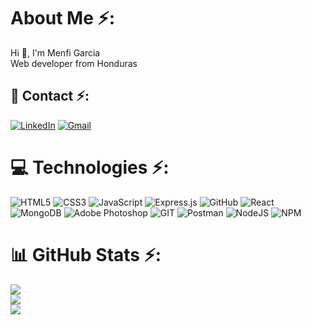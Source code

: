 #  About Me ⚡:
Hi 👋, I'm Menfi Garcia<br>Web developer from Honduras


## 📱 Contact ⚡:
[![LinkedIn](https://img.shields.io/badge/MenfiGarcia-%230077B5.svg?logo=linkedin&logoColor=white)](https://linkedin.com/in/MenfiGarcia)
[![Gmail](https://img.shields.io/badge/menfigarcia31@gmail.com-D14836?style=for-the-badge&logo=gmail&logoColor=white)]()

# 💻 Technologies ⚡:
![HTML5](https://img.shields.io/badge/html5-%23E34F26.svg?style=for-the-badge&logo=html5&logoColor=white) ![CSS3](https://img.shields.io/badge/css3-%231572B6.svg?style=for-the-badge&logo=css3&logoColor=white) ![JavaScript](https://img.shields.io/badge/javascript-%23323330.svg?style=for-the-badge&logo=javascript&logoColor=%23F7DF1E) ![Express.js](https://img.shields.io/badge/express.js-%23404d59.svg?style=for-the-badge&logo=express&logoColor=%2361DAFB) ![GitHub](https://img.shields.io/badge/GitHub-%23121011.svg?style=for-the-badge&logo=github&logoColor=white) ![React](https://img.shields.io/badge/react-%2320232a.svg?style=for-the-badge&logo=react&logoColor=%2361DAFB) ![MongoDB](https://img.shields.io/badge/MongoDB-%234ea94b.svg?style=for-the-badge&logo=mongodb&logoColor=white) ![Adobe Photoshop](https://img.shields.io/badge/adobephotoshop-%2331A8FF.svg?style=for-the-badge&logo=adobephotoshop&logoColor=white) ![GIT](https://img.shields.io/badge/Git-fc6d26?style=for-the-badge&logo=git&logoColor=white) ![Postman](https://img.shields.io/badge/Postman-FF6C37?style=for-the-badge&logo=postman&logoColor=white) ![NodeJS](https://img.shields.io/badge/node.js-6DA55F?style=for-the-badge&logo=node.js&logoColor=white) ![NPM](https://img.shields.io/badge/NPM-%23000000.svg?style=for-the-badge&logo=npm&logoColor=white)
# 📊 GitHub Stats ⚡:
![](https://github-readme-stats.vercel.app/api?username=Menfi2904&theme=dracula&hide_border=false&include_all_commits=false&count_private=false)<br/>
![](https://github-readme-streak-stats.herokuapp.com/?user=Menfi2904&theme=dracula&hide_border=false)<br/>
![](https://github-readme-stats.vercel.app/api/top-langs/?username=Menfi2904&theme=dracula&hide_border=false&include_all_commits=false&count_private=false&layout=compact)


<!-- Proudly created with GPRM ( https://gprm.itsvg.in ) -->

